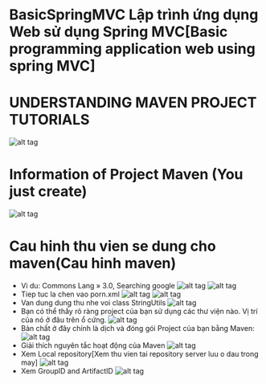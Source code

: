 # BasicSpringMVC Lập trình ứng dụng Web sử dụng Spring MVC[Basic programming application web using spring MVC]
# UNDERSTANDING MAVEN PROJECT TUTORIALS
![alt tag](https://github.com/luisproject/BasicSpringMVC/blob/master/StudyMaven/1.png)
# Information of Project Maven (You just create)
![alt tag](https://github.com/luisproject/BasicSpringMVC/blob/master/StudyMaven/2.png)
# Cau hinh thu vien se dung cho maven(Cau hinh maven)
- Vi du: Commons Lang » 3.0, Searching google 
![alt tag](https://github.com/luisproject/BasicSpringMVC/blob/master/StudyMaven/3.png)
![alt tag](https://github.com/luisproject/BasicSpringMVC/blob/master/StudyMaven/4.png)
- Tiep tuc la chen vao porn.xml
![alt tag](https://github.com/luisproject/BasicSpringMVC/blob/master/StudyMaven/5.png)
![alt tag](https://github.com/luisproject/BasicSpringMVC/blob/master/StudyMaven/6.png)
- Van dung dung thu nhe voi class StringUtils
![alt tag](https://github.com/luisproject/BasicSpringMVC/blob/master/StudyMaven/7.png)
- Bạn có thể thấy rõ ràng project của bạn sử dụng các thư viện nào. Vị trí của nó ở đâu trên ổ cứng.
![alt tag](https://github.com/luisproject/BasicSpringMVC/blob/master/StudyMaven/8.png)
- Bản chất ở đây chính là dịch và đóng gói Project của bạn bằng Maven:
![alt tag](https://github.com/luisproject/BasicSpringMVC/blob/master/StudyMaven/9.png)
- Giải thích nguyên tắc hoạt động của Maven
![alt tag](https://github.com/luisproject/BasicSpringMVC/blob/master/StudyMaven/10.png)
- Xem Local repository[Xem thu vien tai repository server luu o dau trong may]
![alt tag](https://github.com/luisproject/BasicSpringMVC/blob/master/StudyMaven/11.png)
- Xem GroupID and ArtifactID
![alt tag](https://github.com/luisproject/BasicSpringMVC/blob/master/StudyMaven/12.png)

